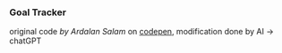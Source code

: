 ### Goal Tracker
original code _by Ardalan Salam_ on [codepen](https://codepen.io/ardi3004/pen/mdVoORx), modification done by AI -> chatGPT

